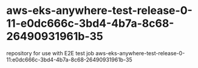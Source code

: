 # aws-eks-anywhere-test-release-0-11-e0dc666c-3bd4-4b7a-8c68-26490931961b-35
repository for use with E2E test job aws-eks-anywhere-test-release-0-11:e0dc666c-3bd4-4b7a-8c68-26490931961b-35
